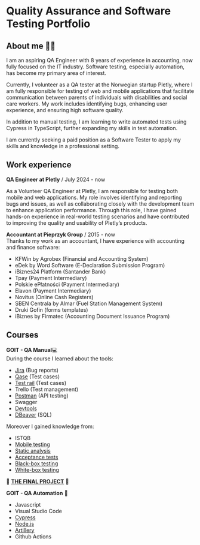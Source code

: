 # Quality Assurance and Software Testing Portfolio
## About me 👩‍💻    

I am an aspiring QA Engineer with 8 years of experience in accounting, now fully focused on the IT industry. Software testing, especially automation, has become my primary area of interest.  

Currently, I volunteer as a QA tester at the Norwegian startup Pletly, where I am fully responsible for testing of web and mobile applications that facilitate communication between parents of individuals with disabilities and social care workers. My work includes identifying bugs, enhancing user experience, and ensuring high software quality.

In addition to manual testing, I am learning to write automated tests using Cypress in TypeScript, further expanding my skills in test automation.  

I am currently seeking a paid position as a Software Tester to apply my skills and knowledge in a professional setting.  


## Work experience  
**QA Engineer at Pletly**  / July 2024 - now

As a Volunteer QA Engineer at Pletly, I am responsible for testing both mobile and web applications. My role involves identifying and reporting bugs and issues, as well as collaborating closely with the development team to enhance application performance. Through this role, I have gained hands-on experience in real-world testing scenarios and have contributed to improving the quality and usability of Pletly’s products.


**Accountant at Pieprzyk Group** / 2015 - now  
Thanks to my work as an accountant, I have experience with accounting and finance software:  

- KFWin by Agrobex (Financial and Accounting System)
- eDek by Word Software (E-Declaration Submission Program)
- iBiznes24 Platform (Santander Bank)
- Tpay (Payment Intermediary)
- Polskie ePłatności (Payment Intermediary)
- Elavon (Payment Intermediary)
- Novitus (Online Cash Registers)
- SBEN Centrala by Almar (Fuel Station Management System)
- Druki Gofin (forms templates)
- iBiznes by Firmatec (Accounting Document Issuance Program)

## Courses  
**GOIT - QA Manual**💻       
During the course I learned about the tools:
- [Jira](https://drive.google.com/drive/u/0/folders/1IbycCgwFPneMWGJNq9SR7_6Zshm62Wwd) (Bug reports)
- [Qase](https://drive.google.com/drive/u/0/folders/1B_SInzXFwXq16Vc1ZLXdUm6b82ryvdUK) (Test cases)
- [Test rail](https://drive.google.com/drive/u/0/folders/1WAcVLwVqq_LVQzAyhestuy-SwGSa9s0J) (Test cases)
- Trello (Test management)
- [Postman](https://docs.google.com/document/d/1lVblZyvtuSBFuMo8qjDdKPhOaEVs4bIAleqFFviJ1mM/edit) (API testing)
- Swagger
- [Devtools](https://docs.google.com/document/d/1a2UPkmNJ5ZvBmqTcOKf9Q42Ux8e5i0vjIHgxjvy_qC0/edit)
- [DBeaver](https://docs.google.com/document/d/1qCZ5hgzyzTVNhGEKbu1HZlDvBDosgRloRiu83ilOwGo/edit)  (SQL)


Moreover I gained knowledge from:
- ISTQB
- [Mobile testing](https://drive.google.com/drive/u/0/folders/1CZ5Cxr-Cafes31sX29Ebn7K_IxpsD6kK)
- [Static analysis](https://drive.google.com/drive/u/0/folders/1FpLNGYRdNFHPcM3ALjPHfn8xcEMBNSSq)
- [Acceptance tests](https://docs.google.com/document/d/159dCaa1FmkBdBK8nr-onm2Yp2L3yTkpJJWbqQfxM0rI/edit)
- [Black-box testing](https://docs.google.com/document/d/1BtYBNY1wCkiWgkfFmUu4AaC73UPrGa1jTCzpOomGbnA/edit)
- [White-box testing](https://docs.google.com/document/d/1NHhuowMAPd615HyXJTk1bUjRc43JPkMNS9TMvXB5-sM/edit)



 🚀 [**THE FINAL PROJECT**](https://docs.google.com/presentation/d/1CXtxnlHd7Y-HybfeOGOI3J84Txl9VztBW7NaGl_HDl8/edit#slide=id.g1213a43354d_0_0) 🚀    


**GOIT - QA Automation** 🤖 
- Javascript
- Visual Studio Code
- [Cypress](https://github.com/nowikat/cypress)
- [Node.js](https://github.com/nowikat/goit-js-hw-08)
- [Artillery](https://github.com/nowikat/cypress/tree/main/artillery)
- Github Actions













